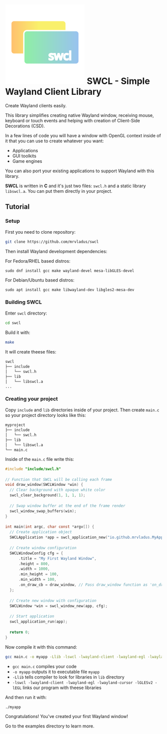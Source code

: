 


# ![SWCL logo](logo.svg) SWCL - Simple Wayland Client Library

Create Wayland clients easily.

This library simplifies creating native Wayland window, receiving mouse, keyboard or touch events and helping with creation of Client-Side Decorations (CSD). 

In a few lines of code you will have a window with OpenGL context inside of it that you can use to create whatever you want:

- Applications
- GUI toolkits
- Game engines

You can also port your existing applications to support Wayland with this library.

**SWCL** is written in **C** and it's just two files: `swcl.h` and a static library `libswcl.a`. You can put them directly in your project.

## Tutorial
### Setup

First you need to clone repository:
```sh
git clone https://github.com/mrvladus/swcl
```
Then install Wayland development dependencies:

For Fedora/RHEL based distros:
```
sudo dnf install gcc make wayland-devel mesa-libGLES-devel
```

For Debian/Ubuntu based distros:
```
sudo apt install gcc make libwayland-dev libgles2-mesa-dev
```

### Building SWCL
Enter `swcl` directory:
```sh
cd swcl
```
Build it with:
```sh
make
```
It will create theese files:
```
swcl
├── include
│   └── swcl.h
├── lib
│   └── libswcl.a
...
```

### Creating your project
Copy `include` and `lib` directories inside of your project. Then create `main.c` so your project directory looks like this:
```
myproject
├── include
│   └── swcl.h
├── lib
│   └── libswcl.a
└── main.c
```
 
Inside of the `main.c` file write this:

```c
#include "include/swcl.h"

// Function that SWCL will be calling each frame
void draw_window(SWCLWindow *win) {
  // Clear background with opaque white color
  swcl_clear_background(1, 1, 1, 1);

  // Swap window buffer at the end of the frame render
  swcl_window_swap_buffers(win);
}

int main(int argc, char const *argv[]) {
  // Create application object
  SWCLApplication *app = swcl_application_new("io.github.mrvladus.MyApp");

  // Create window configuration
  SWCLWindowConfig cfg = {
      .title = "My First Wayland Window",
      .height = 800,
      .width = 1000,
      .min_height = 100,
      .min_width = 100,
      .on_draw_cb = draw_window, // Pass draw_window function as 'on_draw' callback
  };

  // Create new window with configuration
  SWCLWindow *win = swcl_window_new(app, cfg);

  // Start application
  swcl_application_run(app);

  return 0;
}
```

Now compile it with this command:

```sh
gcc main.c -o myapp -Llib -lswcl -lwayland-client -lwayland-egl -lwayland-cursor -lGLESv2 -lEGL
```
- `gcc main.c` compiles your code
- `-o myapp` outputs it to executable file `myapp`
- `-Llib` tells compiler to look for libraries in `lib` directory
- `-lswcl -lwayland-client -lwayland-egl -lwayland-cursor -lGLESv2 -lEGL` links our program with theese libraries

And then run it with:
```sh
./myapp
```
Congratulations! You've created your first Wayland window!

Go to the examples directory to learn more.